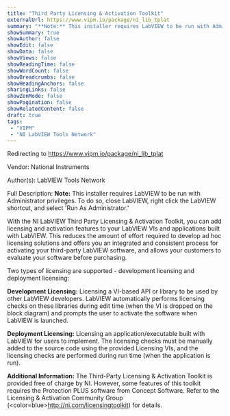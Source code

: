 ```yaml
---
title: "Third Party Licensing & Activation Toolkit"
externalUrl: https://www.vipm.io/package/ni_lib_tplat
summary: "**Note:** This installer requires LabVIEW to be run with Administrator privileges."
showSummary: true
showAuthor: false
showEdit: false
showData: false
showViews: false
showReadingTime: false
showWordCount: false
showBreadcrumbs: false
showHeadingAnchors: false
sharingLinks: false
showZenMode: false
showPagination: false
showRelatedContent: false
draft: true
tags:
 - "VIPM"
 - "NI LabVIEW Tools Network"
---
```


Redirecting to https://www.vipm.io/package/ni_lib_tplat

Vendor: National Instruments

Author(s): LabVIEW Tools Network
 
Full Description:
**Note:** This installer requires LabVIEW to be run with Administrator privileges.  To do so, close LabVIEW, right click the LabVIEW shortcut, and select 'Run As Administrator.' 

With the NI LabVIEW Third Party Licensing & Activation Toolkit, you can add licensing and activation features to your LabVIEW VIs and applications built with LabVIEW. This reduces the amount of effort required to develop ad hoc licensing solutions and offers you an integrated and consistent process for activating your third-party LabVIEW software, and allows your customers to evaluate your software before purchasing. 

Two types of licensing are supported - development licensing and deployment licensing: 

**Development Licensing:** Licensing a VI-based API or library to be used by other LabVIEW developers. LabVIEW automatically performs licensing checks on these libraries during edit time (when the VI is dropped on the block diagram) and prompts the user to activate the software when LabVIEW is launched. 

**Deployment Licensing:** Licensing an application/executable built with LabVIEW for users to implement. The licensing checks must be manually added to the source code using the provided Licensing VIs, and the licensing checks are performed during run time (when the application is run). 

**Additional Information:** The Third-Party Licensing & Activation Toolkit is provided free of charge by NI. However, some features of this toolkit requires the Protection PLUS software from Concept Software. 
Refer to the Licensing & Activation Community Group (<color=blue>http://ni.com/licensingtoolkit</color>) for details.